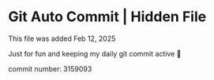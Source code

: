 # Git Auto Commit | Hidden File

This file was added Feb 12, 2025

Just for fun and keeping my daily git commit active 🤪

commit number: 3159093
